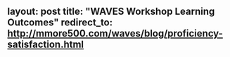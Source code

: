 layout: post
title: "WAVES Workshop Learning Outcomes"
redirect_to: http://mmore500.com/waves/blog/proficiency-satisfaction.html
---
